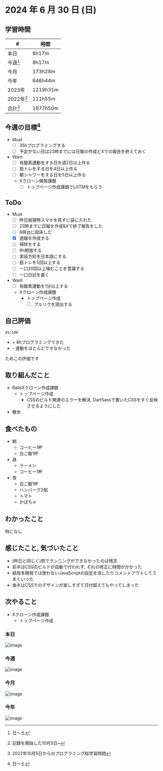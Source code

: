 # 2024 年 6 月 30 日 (日)

## 学習時間
| #          | 時間     |
| ---------- | -------- |
| 本日       | 8h17m    |
| 今週[^1]   | 8h17m    |
| 今月       | 173h28m  |
| 今年       | 646h44m  |
| 2023年     | 1219h31m |
| 2022年[^2] | 111h55m  |
| 合計[^3]   | 1977h50m |

## 今週の目標[^1]
- Must
  - [ ] 35hプログラミングする
  - [ ] 予定がない日は23時までには日報の作成とXでの報告を終えておく
- Want
  - [ ] 有酸素運動をする日を週2日以上作る
  - [ ] 筋トレをする日を4日以上作る
  - [ ] 朝シャワーをする日を5日以上作る
  - Xクローン開発課題
    - [ ] トップページ作成課題でLGTMをもらう

## ToDo
- Must
  - [ ] 昨日就寝時スマホを見ずに袋に入れた
  - [ ] 23時までに日報を作成&Xで終了報告をした
  - [ ] 6時台に起床した
  - [x] 週報を作成する
  - [ ] 掃除をする
  - [ ] 9h勉強する
  - [ ] 実装方針を日本語にする
  - [ ] 筋トレを5回以上する
  - [ ] 一口20回以上噛むことを意識する
  - [ ] 一口日記を書く
- Want
  - [ ] 有酸素運動を1分以上する
  - Xクローン作成課題
    - トップページ作成
      - [ ] プルリクを提出する

## 自己評価
```
45/100
```
- \+ 8hプログラミングできた
- \- 運動をほとんどできなかった

ためこの評価です

## 取り組んだこと
- RailsXクローン作成課題
  - トップページ作成
    - CSSのビルド関連のエラーを解決, DartSassで書いたCSSをすぐ反映させるようにした
- 散歩

## 食べたもの
- 朝
  - コーヒー1杯
  - 白ご飯1杯
- 昼
  - ラーメン
  - コーヒー1杯
- 夜
  - 白ご飯1杯
  - ハンバーグ2個
  - トマト
  - かぼちゃ

## わかったこと
特になし

## 感じたこと, 気づいたこと
- (昨日と同じく)雨でランニングができなかったのは残念
- 前半はCSSのビルドが自動で行われず, それの修正に時間がかかった
- 結局本開発では使わないJavaScriptの設定を消したりコメントアウトしてうまくいった
- 後半はCSSでのデザインが楽しすぎて日付超えてもやってしまった

## 次やること
- Xクローン作成課題
  - トップページ作成

### 本日
![image](https://github.com/nil-ramuda/daily_report/assets/94735931/4816ca4b-bf5b-4031-afaa-5143664f4eb3)

### 今週
![image](https://github.com/nil-ramuda/daily_report/assets/94735931/96d58c46-6162-4dc8-838b-98c25ccbba4e)

### 今月
![image](https://github.com/nil-ramuda/daily_report/assets/94735931/d7316910-17f6-4359-9939-519bf4acff93)

### 今年
![image](https://github.com/nil-ramuda/daily_report/assets/94735931/0088e076-ded9-4d54-94c8-683a5b94c889)


[^1]: 日〜土
[^2]: 記録を開始した10月5日~
[^3]: 2022年10月5日からのプログラミング総学習時間
